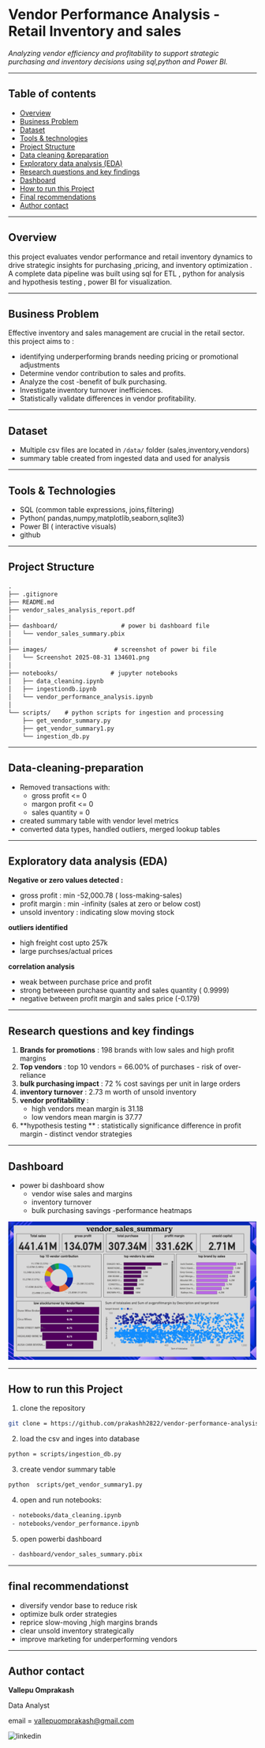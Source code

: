# Vendor Performance Analysis - Retail Inventory and sales

_Analyzing vendor efficiency and profitability to support strategic purchasing and inventory decisions using sql,python and Power BI._

---

## Table of contents

- <a href = "#overview>">Overview</a>
- <a href = "#business-problem>">Business Problem</a>
- <a href = "#dataset>">Dataset</a>
- <a href = "#tools-technologies>">Tools & technologies</a>
- <a href = "# project-structure>">Project Structure</a>
- <a href = "#data-cleaning-preparation>">Data cleaning &preparation</a>
- <a href = "#exploratory-data-analysis-eda>">Exploratory data analysis (EDA)</a>
- <a href = "#research-questions-key-findings>">Research questions and key findings</a>
- <a href = "#dashboard">Dashboard</a>
- <a href = "#how-to-run-this-project>">How to run this Project</a>
- <a href = "#final-recommendations>">Final recommendations</a>
- <a href = "#author-contact>">Author contact</a>

---

<h2><a class="anchor" id= "overview"></a>Overview </h2>

this project evaluates vendor performance and retail inventory dynamics to drive strategic insights for purchasing ,pricing, and inventory optimization . A complete data pipeline was built using sql for ETL , python for analysis and hypothesis testing , power BI for visualization.

---

<h2><a class="anchor" id= "business-problem"></a>Business Problem </h2>

Effective inventory and sales management are crucial in the retail sector. this project aims to :

- identifying underperforming brands needing pricing or promotional adjustments
- Determine vendor contribution to sales and profits.
- Analyze the cost -benefit of bulk purchasing.
- Investigate inventory turnover inefficiences.
- Statistically validate differences in vendor profitability.

---

<h2><a class="anchor" id= "dataset"></a>Dataset </h2>

- Multiple csv files are located in `/data/` folder (sales,inventory,vendors)
- summary table created from ingested data and used for analysis

---

<h2><a class="anchor" id= "tools-technologies"></a>Tools & Technologies </h2>

- SQL (common table expressions, joins,filtering)
- Python( pandas,numpy,matplotlib,seaborn,sqlite3)
- Power BI ( interactive visuals)
- github

---

<h2><a class="anchor" id= "project-structure"></a>Project Structure </h2>

```text
.
├── .gitignore
├── README.md
├── vendor_sales_analysis_report.pdf
│
├── dashboard/                  # power bi dashboard file
│   └── vendor_sales_summary.pbix
│
├── images/                   # screenshot of power bi file
│   └── Screenshot 2025-08-31 134601.png
│
├── notebooks/               # jupyter notebooks
│   ├── data_cleaning.ipynb
│   ├── ingestiondb.ipynb
│   └── vendor_performance_analysis.ipynb
│
└── scripts/    # python scripts for ingestion and processing
    ├── get_vendor_summary.py
    ├── get_vendor_summary1.py
    └── ingestion_db.py

```

---

<h2><a class="anchor" id= "data-cleaning-preparation"></a>Data-cleaning-preparation</h2>

- Removed transactions with:
  - gross profit <= 0
  - margon profit <= 0
  - sales quantity = 0
- created summary table with vendor level metrics
- converted data types, handled outliers, merged lookup tables

---

<h2><a class="anchor" id= "exploratory-data-analysis-eda"></a>Exploratory data analysis (EDA)</h2>

**Negative or zero values detected :**

- gross profit : min -52,000.78 ( loss-making-sales)
- profit margin : min -infinity (sales at zero or below cost)
- unsold inventory : indicating slow moving stock

**outliers identified**

- high freight cost upto 257k
- large purchses/actual prices

**correlation analysis**

- weak between purchase price and profit
- strong betweeen purchase quantity and sales quantity ( 0.9999)
- negative between profit margin and sales price (-0.179)

---

<h2><a class="anchor" id= "research-questions-key-findings"></a>Research questions and key findings</h2>

1. **Brands for promotions** : 198 brands with low sales and high profit margins
2. **Top vendors** : top 10 vendors = 66.00% of purchases - risk of over-reliance
3. **bulk purchasing impact** : 72 % cost savings per unit in large orders
4. **inventory turnover** : 2.73 m worth of unsold inventory
5. **vendor profitability** :
   - high vendors mean margin is 31.18
   - low vendors mean margin is 37.77
6. **hypothesis testing ** : statistically significance difference in profit margin - distinct vendor strategies

---

<h2><a class="anchor" id= "dashboard"></a>Dashboard</h2>

- power bi dashboard show
  - vendor wise sales and margins
  - inventory turnover
  - bulk purchasing savings
    -performance heatmaps

![vendor performance dashboard](images/dashboard.png)

---

<h2><a class="anchor" id= "how-to-run-this-project"></a>How to run this Project</h2>

1. clone the repository

```bash
git clone = https://github.com/prakashh2822/vendor-performance-analysis-sql-python-powerbi.git
```

2. load the csv and inges into database

```bash
python = scripts/ingestion_db.py
```

3. create vendor summary table

```bash
python  scripts/get_vendor_summary1.py
```

4. open and run notebooks:

```bash
 - notebooks/data_cleaning.ipynb
 - notebooks/vendor_performance.ipynb
```

5. open powerbi dashboard

```bash
 - dashboard/vendor_sales_summary.pbix
```

---

<h2><a class="anchor" id= "final-recommendations"></a>final recommendationst</h2>

- diversify vendor base to reduce risk
- optimize bulk order strategies
- reprice slow-moving ,high margins brands
- clear unsold inventory strategically
- improve marketing for underperforming vendors

---

<h2><a class="anchor" id= "author-contact"></a>Author contact</h2

**Vallepu Omprakash**

Data Analyst

email = vallepuomprakash@gmail.com

![linkedin](https://www.linkedin.com/in/vallepu-omprakash-b64aab2bb/)
